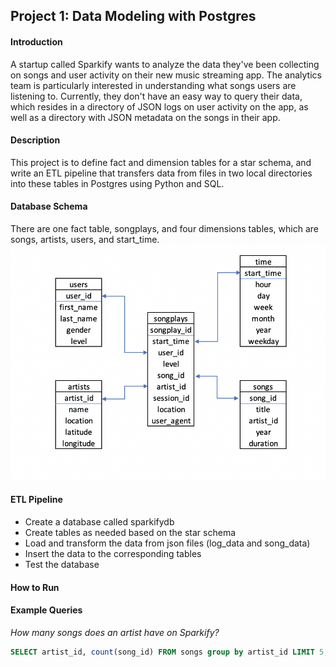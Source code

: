## Project 1: Data Modeling with Postgres

#### Introduction
A startup called Sparkify wants to analyze the data they've been collecting on songs and user activity on their new music streaming app. The analytics team is particularly interested in understanding what songs users are listening to. Currently, they don't have an easy way to query their data, which resides in a directory of JSON logs on user activity on the app, as well as a directory with JSON metadata on the songs in their app.

#### Description
This project is to define fact and dimension tables for a star schema, and write an ETL pipeline that transfers data from files in two local directories into these tables in Postgres using Python and SQL.

#### Database Schema
There are one fact table, songplays, and four dimensions tables, which are songs, artists, users, and start_time.
![schema](./image/Schema.png)


#### ETL Pipeline
* Create a database called sparkifydb
* Create tables as needed based on the star schema
* Load and transform the data from json files (log_data and song_data)
* Insert the data to the corresponding tables
* Test the database

#### How to Run

#### Example Queries
<I> How many songs does an artist have on Sparkify?
</I>
``` SQL
SELECT artist_id, count(song_id) FROM songs group by artist_id LIMIT 5;
```
